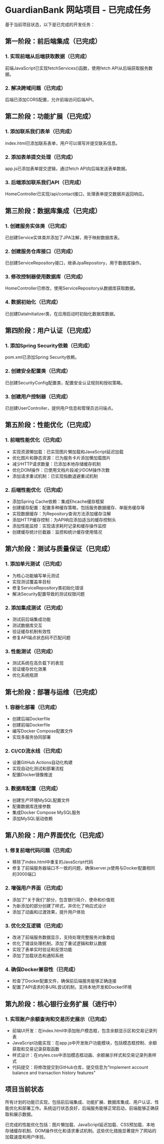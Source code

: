 # GuardianBank 网站项目 - 已完成任务

基于当前项目状态，以下是已完成的开发任务：

## 第一阶段：前后端集成（已完成）

### 1. 实现前端从后端获取数据（已完成）

前端JavaScript已实现fetchServices()函数，使用fetch API从后端获取服务数据。

### 2. 解决跨域问题（已完成）

后端已添加CORS配置，允许前端访问后端API。

## 第二阶段：功能扩展（已完成）

### 1. 添加联系我们表单（已完成）

index.html已添加联系表单，用户可以填写并提交联系信息。

### 2. 添加表单提交处理（已完成）

app.js已添加表单提交逻辑，通过fetch API向后端发送表单数据。

### 3. 后端添加联系我们API（已完成）

HomeController已实现/api/contact接口，处理表单提交数据并返回响应。

## 第三阶段：数据库集成（已完成）

### 1. 创建服务实体类（已完成）

已创建Service实体类并添加了JPA注解，用于映射数据库表。

### 2. 创建服务仓库接口（已完成）

已创建ServiceRepository接口，继承JpaRepository，用于数据库操作。

### 3. 修改控制器使用数据库（已完成）

HomeController已修改，使用ServiceRepository从数据库获取数据。

### 4. 数据初始化（已完成）

已创建DataInitializer类，在应用启动时初始化数据库数据。

## 第四阶段：用户认证（已完成）

### 1. 添加Spring Security依赖（已完成）

pom.xml已添加Spring Security依赖。

### 2. 创建安全配置类（已完成）

已创建SecurityConfig配置类，配置安全认证规则和授权策略。

### 3. 创建用户控制器（已完成）

已创建UserController，提供用户信息和管理员访问端点。

## 第五阶段：性能优化（已完成）

### 1. 前端性能优化（已完成）

- 实现资源懒加载：已实现图片懒加载和JavaScript延迟加载
- 优化图片和静态资源：已为服务卡片添加懒加载图片
- 减少HTTP请求数量：已添加本地存储缓存机制
- 优化DOM操作：已使用文档片段减少DOM操作次数
- 添加请求重试机制：已实现指数退避重试机制

### 2. 后端性能优化（已完成）

- 添加Spring Cache依赖：集成Ehcache缓存框架
- 创建缓存配置：配置多种缓存策略，包括服务数据缓存、单服务缓存等
- 实现数据缓存：为Repository查询方法添加缓存注解
- 添加HTTP缓存控制：为API响应添加适当的缓存控制头
- 添加性能监控：实现请求耗时记录和缓存操作监控
- 创建缓存统计拦截器：监控和统计缓存使用情况


## 第六阶段：测试与质量保证（已完成）

### 1. 添加单元测试（已完成）
- 为核心功能编写单元测试
- 实现测试覆盖率目标
- 修复ServiceRepository类初始化错误
- 解决Security配置导致的测试权限问题

### 2. 添加集成测试（已完成）
- 测试前后端集成功能
- 测试数据库交互
- 验证缓存机制有效性
- 修复API端点状态码不匹配问题

### 3. 性能测试（已完成）
- 测试系统在高负载下的表现
- 验证缓存优化效果
- 优化系统瓶颈


## 第七阶段：部署与运维（已完成）

### 1. 容器化部署（已完成）
- 创建后端Dockerfile
- 创建前端Dockerfile
- 编写Docker Compose配置文件
- 实现多服务协同部署

### 2. CI/CD流水线（已完成）
- 设置GitHub Actions自动化构建
- 实现自动化测试和部署流程
- 配置Docker镜像推送

### 3. 数据库配置（已完成）
- 创建生产环境MySQL配置文件
- 配置数据库连接参数
- 集成Docker Compose MySQL服务
- 添加MySQL驱动依赖


## 第八阶段：用户界面优化（已完成）

### 1. 修复前端代码问题（已完成）
- 移除了index.html中重复的JavaScript代码
- 修复了前端服务器端口不一致的问题，确保server.js使用与Docker配置相同的3000端口

### 2. 增强用户界面（已完成）
- 添加了"关于我们"部分，包含银行简介、使命和价值观
- 为新添加的部分创建了样式，并优化了响应式设计
- 添加了动画和过渡效果，提升用户体验

### 3. 优化交互逻辑（已完成）
- 改进了前端服务数据显示，支持处理完整服务对象数组
- 优化了错误处理机制，添加了重试逻辑和默认数据
- 实现了表单实时验证和反馈功能
- 添加了加载状态和通知系统

### 4. 确保Docker兼容性（已完成）
- 检查了Docker配置文件，确保前后端服务能够正确连接
- 配置了API请求的多URL尝试机制，支持本地开发和Docker环境

## 第九阶段：核心银行业务扩展（进行中）

### 1. 实现账户余额查询和交易历史展示（已完成）

- 前端UI开发：在index.html中添加账户模态框，包含余额显示区和交易记录列表
- JavaScript功能实现：在app.js中开发账户功能模块，包括模态框控制、余额获取和交易记录获取函数
- 样式设计：在styles.css中添加模态框动画、余额展示样式和交易记录列表样式
- 代码提交：将修改提交到GitHub仓库，提交信息为"Implement account balance and transaction history features"

## 项目当前状态

所有计划的功能已实现，包括前后端集成、功能扩展、数据库集成、用户认证、性能优化和部署工作。系统运行状态良好，后端服务能够正常启动，前端能够正确获取和展示数据。

已完成的性能优化包括：图片懒加载、JavaScript延迟加载、CSS预加载、本地存储缓存机制、DOM操作优化和请求重试机制。这些优化措施显著提升了网站的加载速度和用户体验。
